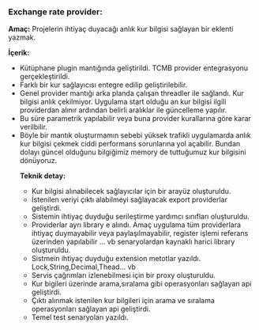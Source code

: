 

<h3>Exchange rate provider:</h3>

<b>Amaç:</b> Projelerin ihtiyaç duyacağı anlık kur bilgisi sağlayan bir eklenti yazmak.

<b>İçerik:</b>
<ul>
		<li>Kütüphane plugin mantığında geliştirildi. TCMB provider entegrasyonu gerçekleştirildi.</li>
		<li>Farklı  bir kur sağlayıcısı entegre edilip geliştirilebilir.</li>
		<li>Genel provider mantığı arka planda çalışan threadler ile sağlandı. Kur bilgisi anlık çekilmiyor. Uygulama start olduğu an kur bilgisi ilgili providerdan alınır ardından belirli aralıklar ile güncelleme yapılır.</li>
		<li>Bu süre parametrik yapılabilir veya buna provider kurallarına göre karar verilbilir.</li>
		<li>Böyle bir mantık oluşturmamın sebebi yüksek trafikli uygulamarda anlık kur bilgisi çekmek ciddi performans sorunlarına yol açabilir. Bundan dolayı güncel olduğunu bilgiğimiz memory de tuttuğumuz kur bilgisini dönüyoruz.</li>
		
<b>Teknik detay:</b>
<ul>
	<li> Kur bilgisi alınabilecek sağlayıcılar için bir arayüz oluşturuldu.</li>
		<li> İstenilen veriyi çıktı alabilmeyi sağlayacak export providerlar geliştirdi.</li>
		<li> Sistemin ihtiyaç duyduğu serileştirme yardımcı sınıfları oluşturuldu.</li>
		<li> Providerlar ayrı library e alındı. Amaç uygulama tüm providerlara ihtiyaç duymayabilir veya paylaşılmayabilir,
		   register işlemi referans üzerinden yapılabilir ... vb senaryolardan kaynaklı harici library oluşturuldu.</li>
		<li> Sistmein ihtiyaç duyduğu extension metotlar yazıldı.
		   Lock,String,Decimal,Thead... vb </li>
		<li> Servis çağrımları izlenebilmesi için bir proxy oluşturuldu. </li>
		<li> Kur bigileri üzerinde arama,sıralama gibi operasyonları sağlayan api geliştirdi. </li>
		<li> Çıktı alınmak istenilen kur bilgileri için arama ve sıralama operasyonları sağlayan api geliştirdi. </li>
		<li> Temel test senaryoları yazıldı. </li>
</ul>
			

					


 


